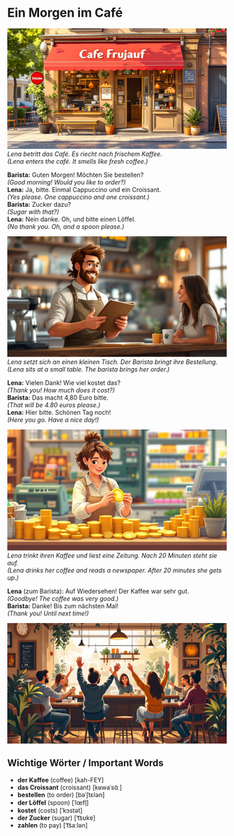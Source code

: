 # Ein Morgen im Café  
![Img_1a2b3c](images/1a2b3c.png)        
*Lena betritt das Café. Es riecht nach frischem Kaffee.*  
*(Lena enters the café. It smells like fresh coffee.)*

**Barista:** Guten Morgen! Möchten Sie bestellen?  
*(Good morning! Would you like to order?)*  
**Lena:** Ja, bitte. Einmal Cappuccino und ein Croissant.  
*(Yes please. One cappuccino and one croissant.)*  
**Barista:** Zucker dazu?  
*(Sugar with that?)*  
**Lena:** Nein danke. Oh, und bitte einen Löffel.  
*(No thank you. Oh, and a spoon please.)*  

![Img_4d5e6f](images/4d5e6f.png)        
*Lena setzt sich an einen kleinen Tisch. Der Barista bringt ihre Bestellung.*  
*(Lena sits at a small table. The barista brings her order.)*

**Lena:** Vielen Dank! Wie viel kostet das?  
*(Thank you! How much does it cost?)*  
**Barista:** Das macht 4,80 Euro bitte.  
*(That will be 4.80 euros please.)*  
**Lena:** Hier bitte. Schönen Tag noch!  
*(Here you go. Have a nice day!)*  

![Img_j0k1l2](images/j0k1l2.png)        
*Lena trinkt ihren Kaffee und liest eine Zeitung. Nach 20 Minuten steht sie auf.*  
*(Lena drinks her coffee and reads a newspaper. After 20 minutes she gets up.)*

**Lena** (zum Barista): Auf Wiedersehen! Der Kaffee war sehr gut.  
*(Goodbye! The coffee was very good.)*  
**Barista:** Danke! Bis zum nächsten Mal!  
*(Thank you! Until next time!)*  

![Img_m3n4o5](images/m3n4o5.png)        

## Wichtige Wörter / Important Words
- **der Kaffee** (coffee) [kah-FEY]
- **das Croissant** (croissant) [kʁwaˈsɑ̃ː]
- **bestellen** (to order) [bəˈʃtɛlən]
- **der Löffel** (spoon) [ˈlœfl̩]
- **kostet** (costs) [ˈkɔstət]
- **der Zucker** (sugar) [ˈt͡sʊkɐ]
- **zahlen** (to pay) [ˈt͡saːlən]